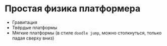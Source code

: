 # Простая физика платформера

- Гравитация
- Твёрдые платформы
- Мягкие платформы (в стиле `doodle jump`, можно столкнуться, только падая сверху вниз)
